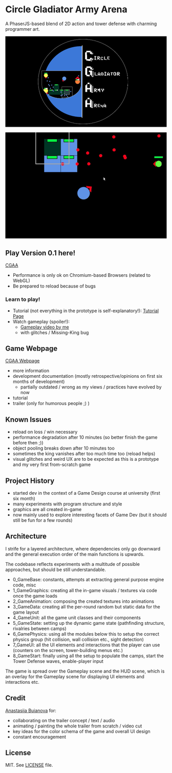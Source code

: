 # Circle Gladiator Army Arena

A PhaserJS-based blend of 2D action and tower defense with charming programmer art.

![Logo](./page/images/Logo.png)

![Fight](./page/images/fight.gif)

## Play Version 0.1 here!

[CGAA](https://luccahellriegel.github.io/cgaa/page/game.html)

- Performance is only ok on Chromium-based Browsers (related to WebGL)
- Be prepared to reload because of bugs

### Learn to play!

- Tutorial (not everything in the prototype is self-explanatory!): [Tutorial Page](https://luccahellriegel.github.io/cgaa/page/tutorial.html)
- Watch gameplay (spoiler!):
  - [Gameplay video by me](https://www.youtube.com/watch?v=Wgb_iVdO6x0&feature=youtu.be)
  - with glitches / Missing-King bug

## Game Webpage

[CGAA Webpage](https://luccahellriegel.github.io/cgaa/page)

- more information
- development documentation (mostly retrospective/opinions on first six months of development)
  - partially outdated / wrong as my views / practices have evolved by now
- tutorial
- trailer (only for humorous people ;) )

## Known Issues

- reload on loss / win necessary
- performance degradation after 10 minutes (so better finish the game before then ;))
- object pooling breaks down after 10 minutes too
- sometimes the king vanishes after too much time too (reload helps)
- visual glitches and weird UX are to be expected as this is a prototype and my very first from-scratch game

## Project History

- started dev in the context of a Game Design course at university (first six month)
- many experiments with program structure and style
- graphics are all created in-game
- now mainly used to explore interesting facets of Game Dev (but it should still be fun for a few rounds)

## Architecture

I strife for a layered architecture, where dependencies only go downward and the general execution order of the main functions is upwards.

The codebase reflects experiments with a multitude of possible approaches, but should be still understandable.

- 0_GameBase: constants, attempts at extracting general purpose engine code, misc
- 1_GameGraphics: creating all the in-game visuals / textures via code once the game loads
- 2_GameAnimation: composing the created textures into animations
- 3_GameData: creating all the per-round random but static data for the game layout
- 4_GameUnit: all the game unit classes and their components
- 5_GameState: setting up the dynamic game state (pathfinding structure, rivalries between camps)
- 6_GamePhysics: using all the modules below this to setup the correct physics group (hit collision, wall collision etc., sight detection)
- 7_GameUI: all the UI elements and interactions that the player can use (counters on the screen, tower-building menus etc.)
- 8_GameStart: finally using all the setup to populate the camps, start the Tower Defense waves, enable-player input

The game is spread over the Gameplay scene and the HUD scene, which is an overlay for the Gameplay scene for displaying UI elements and interactions etc.

## Credit

[Anastasiia Buianova](https://github.com/AnastasiaBuianova) for:

- collaborating on the trailer concept / text / audio
- animating / painting the whole trailer from scratch / video cut
- key ideas for the color schema of the game and overall UI design
- constant encouragement

## License

MIT. See [LICENSE](./LICENSE) file.
